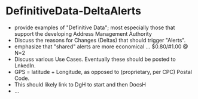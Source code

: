 # DefinitiveData-DeltaAlerts
* provide examples of "Definitive Data"; most especially those that support the developing Address Management Authority
* Discuss the reasons for Changes (Deltas) that should trigger "Alerts".
* emphasize that "shared" alerts are more economical ... $0.80/#1.00 @ N=2
* Discuss various Use Cases.  Eventually these should be posted to LnkedIn.
* GPS = latitude + Longitude, as opposed to (proprietary, per CPC) Postal Code.
* This should likely link to DgH to start and then DocsH
* ...

